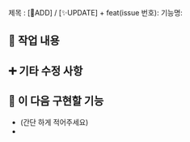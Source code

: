 
  제목 : [🎉ADD] / [✨UPDATE] + 
 feat(issue 번호): 
 기능명:

 

## 🔎 작업 내용




## ➕ 기타 수정 사항



## 🔧 이 다음 구현할 기능
- (간단 하게 적어주세요)
-
